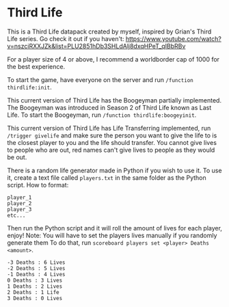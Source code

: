 # Third Life
This is a Third Life datapack created by myself, inspired by Grian's Third Life series. 
Go check it out if you haven't: https://www.youtube.com/watch?v=nszciRXXJZk&list=PLU2851hDb3SHLdAlj8dxqHPeT_qIBbRBv

For a player size of 4 or above, I recommend a worldborder cap of 1000 for the best experience.

To start the game, have everyone on the server and run `/function thirdlife:init`.

This current version of Third Life has the Boogeyman partially implemented. The Boogeyman was introduced in Season 2 of Third Life known as Last Life.
To start the Boogeyman, run `/function thirdlife:boogeyinit`.

This current version of Third Life has Life Transferring implemented, run `/trigger givelife` and make sure the person you want to give the life to is the closest player to you and the life should transfer. You cannot give lives to people who are out, red names can't give lives to people as they would be out.


There is a random life generator made in Python if you wish to use it. To use it, create a text file called `players.txt` in the same folder as the Python script. How to format:
```
player_1
player_2
player_3
etc...
```
Then run the Python script and it will roll the amount of lives for each player, enjoy!
Note: You will have to set the players lives manually if you randomly generate them
To do that, run `scoreboard players set <player> Deaths <amount>`.
```
-3 Deaths : 6 Lives
-2 Deaths : 5 Lives
-1 Deaths : 4 Lives
0 Deaths : 3 Lives
1 Deaths : 2 Lives
2 Deaths : 1 Life
3 Deaths : 0 Lives
```